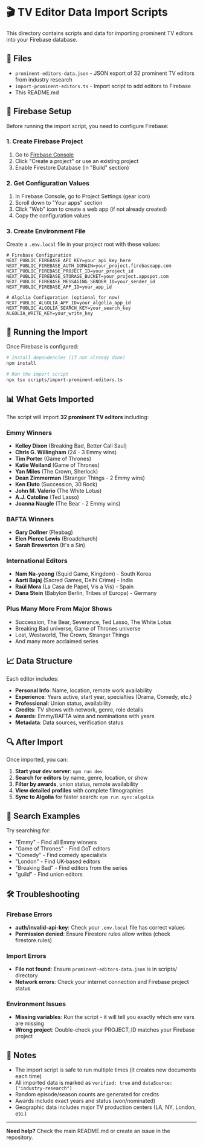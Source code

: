 # 🎬 TV Editor Data Import Scripts

This directory contains scripts and data for importing prominent TV editors into your Firebase database.

## 📁 Files

- `prominent-editors-data.json` - JSON export of 32 prominent TV editors from industry research
- `import-prominent-editors.ts` - Import script to add editors to Firebase
- This README.md

## 🔧 Firebase Setup

Before running the import script, you need to configure Firebase:

### 1. Create Firebase Project
1. Go to [Firebase Console](https://console.firebase.google.com/)
2. Click "Create a project" or use an existing project
3. Enable Firestore Database (in "Build" section)

### 2. Get Configuration Values
1. In Firebase Console, go to Project Settings (gear icon)
2. Scroll down to "Your apps" section
3. Click "Web" icon to create a web app (if not already created)
4. Copy the configuration values

### 3. Create Environment File
Create a `.env.local` file in your project root with these values:

```env
# Firebase Configuration
NEXT_PUBLIC_FIREBASE_API_KEY=your_api_key_here
NEXT_PUBLIC_FIREBASE_AUTH_DOMAIN=your_project.firebaseapp.com
NEXT_PUBLIC_FIREBASE_PROJECT_ID=your_project_id
NEXT_PUBLIC_FIREBASE_STORAGE_BUCKET=your_project.appspot.com
NEXT_PUBLIC_FIREBASE_MESSAGING_SENDER_ID=your_sender_id
NEXT_PUBLIC_FIREBASE_APP_ID=your_app_id

# Algolia Configuration (optional for now)
NEXT_PUBLIC_ALGOLIA_APP_ID=your_algolia_app_id
NEXT_PUBLIC_ALGOLIA_SEARCH_KEY=your_search_key
ALGOLIA_WRITE_KEY=your_write_key
```

## 🚀 Running the Import

Once Firebase is configured:

```bash
# Install dependencies (if not already done)
npm install

# Run the import script
npx tsx scripts/import-prominent-editors.ts
```

## 📊 What Gets Imported

The script will import **32 prominent TV editors** including:

### Emmy Winners
- **Kelley Dixon** (Breaking Bad, Better Call Saul)
- **Chris G. Willingham** (24 - 3 Emmy wins)
- **Tim Porter** (Game of Thrones)
- **Katie Weiland** (Game of Thrones)
- **Yan Miles** (The Crown, Sherlock)
- **Dean Zimmerman** (Stranger Things - 2 Emmy wins)
- **Ken Eluto** (Succession, 30 Rock)
- **John M. Valerio** (The White Lotus)
- **A.J. Catoline** (Ted Lasso)
- **Joanna Naugle** (The Bear - 2 Emmy wins)

### BAFTA Winners
- **Gary Dollner** (Fleabag)
- **Elen Pierce Lewis** (Broadchurch)
- **Sarah Brewerton** (It's a Sin)

### International Editors
- **Nam Na-yeong** (Squid Game, Kingdom) - South Korea
- **Aarti Bajaj** (Sacred Games, Delhi Crime) - India
- **Raúl Mora** (La Casa de Papel, Vis a Vis) - Spain
- **Dana Stein** (Babylon Berlin, Tribes of Europa) - Germany

### Plus Many More From Major Shows
- Succession, The Bear, Severance, Ted Lasso, The White Lotus
- Breaking Bad universe, Game of Thrones universe
- Lost, Westworld, The Crown, Stranger Things
- And many more acclaimed series

## 📈 Data Structure

Each editor includes:
- **Personal Info**: Name, location, remote work availability
- **Experience**: Years active, start year, specialties (Drama, Comedy, etc.)
- **Professional**: Union status, availability
- **Credits**: TV shows with network, genre, role details
- **Awards**: Emmy/BAFTA wins and nominations with years
- **Metadata**: Data sources, verification status

## 🔍 After Import

Once imported, you can:

1. **Start your dev server**: `npm run dev`
2. **Search for editors** by name, genre, location, or show
3. **Filter by awards**, union status, remote availability
4. **View detailed profiles** with complete filmographies
5. **Sync to Algolia** for faster search: `npm run sync:algolia`

## 🌟 Search Examples

Try searching for:
- "Emmy" - Find all Emmy winners
- "Game of Thrones" - Find GoT editors
- "Comedy" - Find comedy specialists
- "London" - Find UK-based editors
- "Breaking Bad" - Find editors from the series
- "guild" - Find union editors

## 🛠️ Troubleshooting

### Firebase Errors
- **auth/invalid-api-key**: Check your `.env.local` file has correct values
- **Permission denied**: Ensure Firestore rules allow writes (check firestore.rules)

### Import Errors
- **File not found**: Ensure `prominent-editors-data.json` is in scripts/ directory
- **Network errors**: Check your internet connection and Firebase project status

### Environment Issues
- **Missing variables**: Run the script - it will tell you exactly which env vars are missing
- **Wrong project**: Double-check your PROJECT_ID matches your Firebase project

## 📝 Notes

- The import script is safe to run multiple times (it creates new documents each time)
- All imported data is marked as `verified: true` and `dataSource: ["industry-research"]`
- Random episode/season counts are generated for credits
- Awards include exact years and status (won/nominated)
- Geographic data includes major TV production centers (LA, NY, London, etc.)

---

**Need help?** Check the main README.md or create an issue in the repository. 